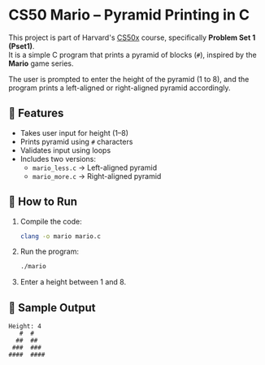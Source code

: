 # CS50 Mario – Pyramid Printing in C

This project is part of Harvard's [CS50x](https://cs50.harvard.edu/x) course, specifically **Problem Set 1 (Pset1)**.  
It is a simple C program that prints a pyramid of blocks (`#`), inspired by the **Mario** game series.

The user is prompted to enter the height of the pyramid (1 to 8), and the program prints a left-aligned or right-aligned pyramid accordingly.

## 🧱 Features

- Takes user input for height (1–8)
- Prints pyramid using `#` characters
- Validates input using loops
- Includes two versions:
  - `mario_less.c` → Left-aligned pyramid
  - `mario_more.c` → Right-aligned pyramid

## 🚀 How to Run

1. Compile the code:
   ```bash
   clang -o mario mario.c
2. Run the program:
   ```bash
   ./mario
3. Enter a height between 1 and 8.
   
## 📸 Sample Output

```shell
Height: 4
   #  #
  ##  ##
 ###  ###
####  ####

